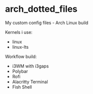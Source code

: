 # arch_dotted_files
My custom config files - Arch Linux build

Kernels i use: 
  - linux
  - linux-lts

Workflow build:
  - i3WM with i3gaps
  - Polybar
  - Rofi
  - Alacritty Terminal
  - Fish Shell

